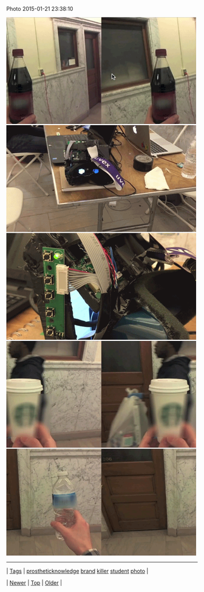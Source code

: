 <!--
title: Photo 2015-01-21 23
date: 2020-06-28T15:27:00.062Z
tags: prostheticknowledge, brand, killer, student, photo
-->


Photo 2015-01-21 23:38:10

![](108774887404-0.gif)
![](108774887404-1.gif)
![](108774887404-2.gif)
![](108774887404-3.gif)
![](108774887404-4.gif)

<!--BOTTOM-POST-NAVIGATION-->
---

| [Tags](tags.md) | [prostheticknowledge](tag-prostheticknowledge.md) [brand](tag-brand.md) [killer](tag-killer.md) [student](tag-student.md) [photo](tag-photo.md) |

| [Newer](108774185059.md) | [Top](index.md) | [Older](108915762924.md) |